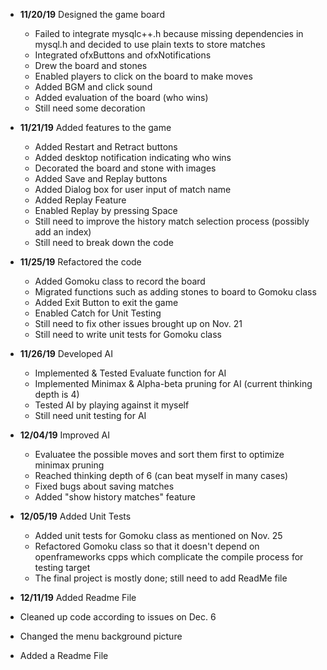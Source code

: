 - **11/20/19** Designed the game board
  - Failed to integrate mysqlc++.h because missing dependencies in mysql.h and decided to use plain texts to store matches
  - Integrated ofxButtons and ofxNotifications
  - Drew the board and stones
  - Enabled players to click on the board to make moves
  - Added BGM and click sound
  - Added evaluation of the board (who wins)
  - Still need some decoration

- **11/21/19** Added features to the game
  - Added Restart and Retract buttons
  - Added desktop notification indicating who wins
  - Decorated the board and stone with images
  - Added Save and Replay buttons
  - Added Dialog box for user input of match name
  - Added Replay Feature
  - Enabled Replay by pressing Space
  - Still need to improve the history match selection process (possibly add an index)
  - Still need to break down the code

- **11/25/19** Refactored the code
  - Added Gomoku class to record the board
  - Migrated functions such as adding stones to board to Gomoku class
  - Added Exit Button to exit the game
  - Enabled Catch for Unit Testing
  - Still need to fix other issues brought up on Nov. 21
  - Still need to write unit tests for Gomoku class

- **11/26/19** Developed AI
  - Implemented & Tested Evaluate function for AI
  - Implemented Minimax & Alpha-beta pruning for AI (current thinking depth is 4)
  - Tested AI by playing against it myself
  - Still need unit testing for AI

- **12/04/19** Improved AI
  - Evaluatee the possible moves and sort them first to optimize minimax pruning
  - Reached thinking depth of 6 (can beat myself in many cases)
  - Fixed bugs about saving matches
  - Added "show history matches" feature

- **12/05/19** Added Unit Tests
  - Added unit tests for Gomoku class as mentioned on Nov. 25
  - Refactored Gomoku class so that it doesn't depend on openframeworks cpps which complicate the compile process for testing target
  - The final project is mostly done; still need to add ReadMe file
  
- **12/11/19** Added Readme File
 -  Cleaned up code according to issues on Dec. 6
 -  Changed the menu background picture
 -  Added a Readme File
